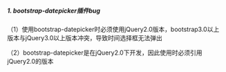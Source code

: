 ##### 1. bootstrap-datepicker插件bug
（1）使用bootstrap-datepicker时必须使用jQuery2.0版本，bootstrap3.0以上版本与jQuery3.0以上版本冲突，导致时间选择框无法弹出

（2）bootstrap-datepicker是在jQuery2.0下开发，因此使用时必须引用jQuery2.0的版本